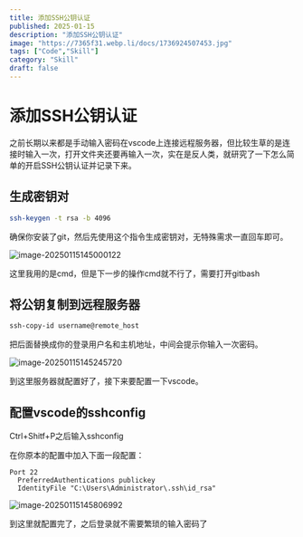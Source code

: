 ```yaml
---
title: 添加SSH公钥认证
published: 2025-01-15
description: "添加SSH公钥认证"
image: "https://7365f31.webp.li/docs/1736924507453.jpg"
tags: ["Code","Skill"]
category: "Skill"
draft: false
---
```

# 添加SSH公钥认证

之前长期以来都是手动输入密码在vscode上连接远程服务器，但比较生草的是连接时输入一次，打开文件夹还要再输入一次，实在是反人类，就研究了一下怎么简单的开启SSH公钥认证并记录下来。

## 生成密钥对

```bash
ssh-keygen -t rsa -b 4096
```

确保你安装了git，然后先使用这个指令生成密钥对，无特殊需求一直回车即可。

![image-20250115145000122](https://7365f31.webp.li/docs/1736923800176.png)

这里我用的是cmd，但是下一步的操作cmd就不行了，需要打开gitbash

## 将公钥复制到远程服务器

```bash
ssh-copy-id username@remote_host
```

把后面替换成你的登录用户名和主机地址，中间会提示你输入一次密码。

![image-20250115145245720](https://7365f31.webp.li/docs/1736923965753.png)

到这里服务器就配置好了，接下来要配置一下vscode。

## 配置vscode的sshconfig

Ctrl+Shitf+P之后输入sshconfig

在你原本的配置中加入下面一段配置：

```ssh config
Port 22
  PreferredAuthentications publickey
  IdentityFile "C:\Users\Administrator\.ssh\id_rsa"
```

![image-20250115145806992](https://7365f31.webp.li/docs/1736924287027.png)

到这里就配置完了，之后登录就不需要繁琐的输入密码了